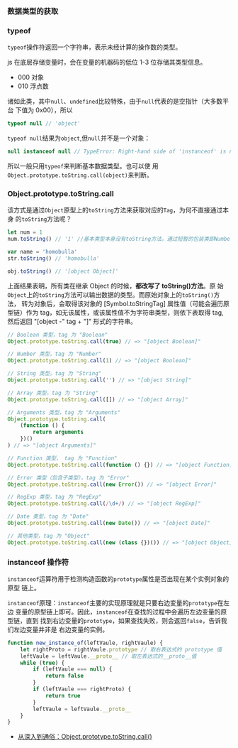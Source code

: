 ### 数据类型的获取

### typeof

`typeof`操作符返回一个字符串，表示未经计算的操作数的类型。

js 在底层存储变量时，会在变量的机器码的低位 1-3 位存储其类型信息。

-   000 对象
-   010 浮点数

诸如此类，其中`null`、`undefined`比较特殊，由于`null`代表的是空指针（大多数平台
下值为 0x00），所以

```js
typeof null // 'object'
```

`typeof null`结果为`object`,但`null`并不是一个对象：

```js
null instanceof null // TypeError: Right-hand side of 'instanceof' is not an object
```

所以一般只用`typeof`来判断基本数据类型。也可以使
用`Object.prototype.toString.call(object)`来判断。

### Object.prototype.toString.call

该方式是通过`Object`原型上的`toString`方法来获取对应的`Tag`，为何不直接通过本身
的`toString`方法呢？

```js
let num = 1
num.toString() // '1' //基本类型本身没有toString方法，通过短暂的包装类即Number来操作

var name = 'homobulla'
str.toString() // 'homobulla'

obj.toString() // '[object Object]'
```

上面结果表明，所有类在继承 Object 的时候，**都改写了 toString()方法**。原
始`Object`上的`toString`方法可以输出数据的类型。而原始对象上的`toString()`方法，
转为对象后，会取得该对象的 [Symbol.toStringTag] 属性值（可能会遍历原型链）作为
tag，如无该属性，或该属性值不为字符串类型，则依下表取得 tag, 然后返回 "[object
-" tag + "]" 形式的字符串。

```js
// Boolean 类型，tag 为 "Boolean"
Object.prototype.toString.call(true) // => "[object Boolean]"

// Number 类型，tag 为 "Number"
Object.prototype.toString.call(1) // => "[object Boolean]"

// String 类型，tag 为 "String"
Object.prototype.toString.call('') // => "[object String]"

// Array 类型，tag 为 "String"
Object.prototype.toString.call([]) // => "[object Array]"

// Arguments 类型，tag 为 "Arguments"
Object.prototype.toString.call(
    (function () {
        return arguments
    })()
) // => "[object Arguments]"

// Function 类型， tag 为 "Function"
Object.prototype.toString.call(function () {}) // => "[object Function]"

// Error 类型（包含子类型），tag 为 "Error"
Object.prototype.toString.call(new Error()) // => "[object Error]"

// RegExp 类型，tag 为 "RegExp"
Object.prototype.toString.call(/\d+/) // => "[object RegExp]"

// Date 类型，tag 为 "Date"
Object.prototype.toString.call(new Date()) // => "[object Date]"

// 其他类型，tag 为 "Object"
Object.prototype.toString.call(new (class {})()) // => "[object Object]"
```

### instanceof 操作符

`instanceof`运算符用于检测构造函数的`prototype`属性是否出现在某个实例对象的原型
链上。

`instanceof`原理：`instanceof`主要的实现原理就是只要右边变量的`prototype`在左边
变量的原型链上即可。因此，`instanceof`在查找的过程中会遍历左边变量的原型链，直到
找到右边变量的`prototype`，如果查找失败，则会返回`false`，告诉我们左边变量并非是
右边变量的实例。

```js
function new_instance_of(leftVaule, rightVaule) {
    let rightProto = rightVaule.prototype // 取右表达式的 prototype 值
    leftVaule = leftVaule.__proto__ // 取左表达式的__proto__值
    while (true) {
        if (leftVaule === null) {
            return false
        }
        if (leftVaule === rightProto) {
            return true
        }
        leftVaule = leftVaule.__proto__
    }
}
```

-   [从深入到通俗：Object.prototype.toString.call()](https://zhuanlan.zhihu.com/p/118793721)
